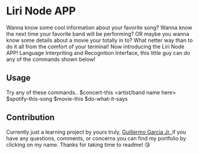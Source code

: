 # Liri Node APP

Wanna know some cool information about your favorite song? Wanna know the next time your favorite band will be performing? OR maybe you wanna know some details about a movie your totally in to? What netter way than to do it all from the comfort of your terminal! Now introducing the Liri Node APP! Language Interpriting and Recognition Interface, this little guy can do any of the commands shown below!

## Usage
Try any of these commands..
$concert-this <artist/band name here>
$spotify-this-song <song name here>
$movie-this <movie name here>
$do-what-it-says


## Contribution
Currently just a learning project by yours truly, [Guillermo Garcia Jr.](https://guillermo1213.github.io/Bootstrap-Portfolio/),if you have any questions, comments, or concerns you can find my portfolio by clicking on my name. Thanks for taking time to readme! :kissing_heart: